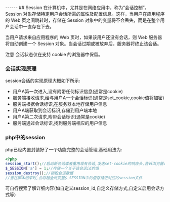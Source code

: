 <head>
     <title>EasySwoole 入门教程|swoole 入门教程|会话管理|session</title>
     <meta name="keywords" content="EasySwoole 入门教程|swoole 入门教程|会话管理|session"/>
     <meta name="description" content="EasySwoole 入门教程|swoole 入门教程|会话管理|session"/>
</head>
---<head>---
## Session
在计算机中，尤其是在网络应用中，称为“会话控制”。Session 对象存储特定用户会话所需的属性及配置信息。这样，当用户在应用程序的 Web 页之间跳转时，存储在 Session 对象中的变量将不会丢失，而是在整个用户会话中一直存在下去。  

当用户请求来自应用程序的 Web 页时，如果该用户还没有会话，则 Web 服务器将自动创建一个 Session 对象。当会话过期或被放弃后，服务器将终止该会话。  

注意 会话状态仅在支持 cookie 的浏览器中保留。  

### 会话实现原理
session会话的实现原理大概如下所示:
 * 用户A第一次进入,没有附带任何标识信息(通常是cookie)
 * 服务端接收请求,给与用户A一个会话标识(通常是set_cookie,cookie值将加密)
 * 服务端根据会话标识,在服务器本地存储用户信息
 * 用户A端获取到会话标识,存储到用户端本地
 * 用户A第二次请求,附带会话标识(通常是cookie)
 * 服务端通过会话标识,找到服务端相应的用户信息
 
 
### php中的session
php已经内置封装好了一个功能完整的会话管理,基础用法为:
```php
<?php
session_start();//启动新会话或者重用现有会话,发送set-cookie的响应头,告诉浏览器设置一个php_session的cookie 会话,会话id为php随机产生,并在服务器端临时目录产生一个对应的session文件
$_SESSION['a'] = 1;//存储一个关于该会话id的值
session_destroy();//销毁会话数据
//当在脚本结束时,会将超全局变量$_SESSION中的值存储进对应的session文件
```
可自行搜索了解详细内容(如自定义session_id,自定义存储方式,自定义启用会话方式等)

